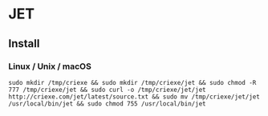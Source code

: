 # JET

## Install

### Linux / Unix / macOS
```
sudo mkdir /tmp/criexe && sudo mkdir /tmp/criexe/jet && sudo chmod -R 777 /tmp/criexe/jet && sudo curl -o /tmp/criexe/jet/jet http://criexe.com/jet/latest/source.txt && sudo mv /tmp/criexe/jet/jet /usr/local/bin/jet && sudo chmod 755 /usr/local/bin/jet
``` 